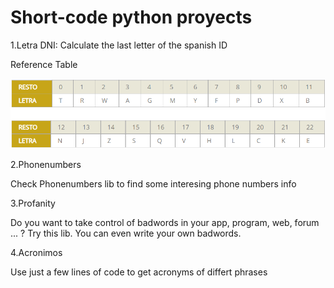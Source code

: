 # Short-code python proyects

1.Letra DNI: Calculate the last letter of the spanish ID

Reference Table

![Portada](https://raw.githubusercontent.com/allarabuendia/lil_proyects/master/letras_dni.png)

2.Phonenumbers

Check Phonenumbers lib to find some interesing phone numbers info

3.Profanity

Do you want to take control of badwords in your app, program, web, forum ... ?
Try this lib. You can even write your own badwords.

4.Acronimos

Use just a few lines of code to get acronyms of differt phrases


